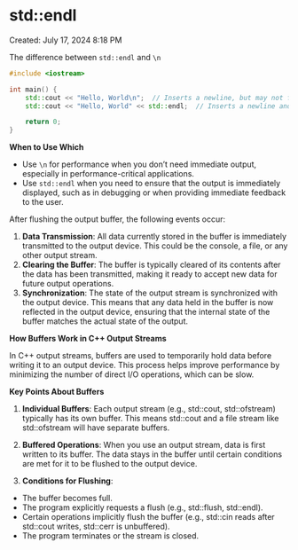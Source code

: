 # std::endl

Created: July 17, 2024 8:18 PM

The difference between `std::endl` and `\n` 

```cpp
#include <iostream>

int main() {
    std::cout << "Hello, World\n";  // Inserts a newline, but may not flush the buffer
    std::cout << "Hello, World" << std::endl;  // Inserts a newline and flushes the buffer

    return 0;
}
```

**When to Use Which**

- Use `\n` for performance when you don’t need immediate output, especially in performance-critical applications.
- Use `std::endl` when you need to ensure that the output is immediately displayed, such as in debugging or when providing immediate feedback to the user.

After flushing the output buffer, the following events occur:

1. **Data Transmission**: All data currently stored in the buffer is immediately transmitted to the output device. This could be the console, a file, or any other output stream.
2. **Clearing the Buffer**: The buffer is typically cleared of its contents after the data has been transmitted, making it ready to accept new data for future output operations.
3. **Synchronization**: The state of the output stream is synchronized with the output device. This means that any data held in the buffer is now reflected in the output device, ensuring that the internal state of the buffer matches the actual state of the output.

**How Buffers Work in C++ Output Streams**

In C++ output streams, buffers are used to temporarily hold data before writing it to an output device. This process helps improve performance by minimizing the number of direct I/O operations, which can be slow.

**Key Points About Buffers**

1. **Individual Buffers**: Each output stream (e.g., std::cout, std::ofstream) typically has its own buffer. This means std::cout and a file stream like std::ofstream will have separate buffers.
2. **Buffered Operations**: When you use an output stream, data is first written to its buffer. The data stays in the buffer until certain conditions are met for it to be flushed to the output device.

3.	**Conditions for Flushing**:

- The buffer becomes full.
- The program explicitly requests a flush (e.g., std::flush, std::endl).
- Certain operations implicitly flush the buffer (e.g., std::cin reads after std::cout writes, std::cerr is unbuffered).
- The program terminates or the stream is closed.